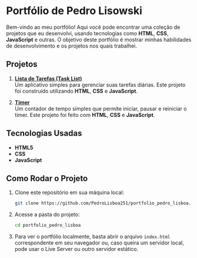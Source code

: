 # Portfólio de Pedro Lisowski

Bem-vindo ao meu portfólio! Aqui você pode encontrar uma coleção de projetos que eu desenvolvi, usando tecnologias como **HTML**, **CSS**, **JavaScript** e outras. O objetivo deste portfólio é mostrar minhas habilidades de desenvolvimento e os projetos nos quais trabalhei.

## Projetos

1. **[Lista de Tarefas (Task List)](Projeto%201%20-%20Task%20List%20(Lista%20de%20Tarefas)/Task%20List%20(Lista%20de%20Tarefas)/index.html)**  
   Um aplicativo simples para gerenciar suas tarefas diárias. Este projeto foi construído utilizando **HTML**, **CSS** e **JavaScript**.

2. **[Timer](Projeto%202%20-%20Timer/Timer/index.html)**  
   Um contador de tempo simples que permite iniciar, pausar e reiniciar o timer. Este projeto foi feito com **HTML**, **CSS** e **JavaScript**.


## Tecnologias Usadas

- **HTML5**
- **CSS**
- **JavaScript**

## Como Rodar o Projeto

1. Clone este repositório em sua máquina local:
   ```bash
   git clone https://github.com/PedroLisboa251/portfolio_pedro_lisboa.git
   ```
2. Acesse a pasta do projeto:
   ```bash
   cd portfolio_pedro_lisboa
   ```
3. Para ver o portfólio localmente, basta abrir o arquivo `index.html` correspondente em seu navegador ou, caso queira um servidor local, pode usar o Live Server ou outro servidor estático.
